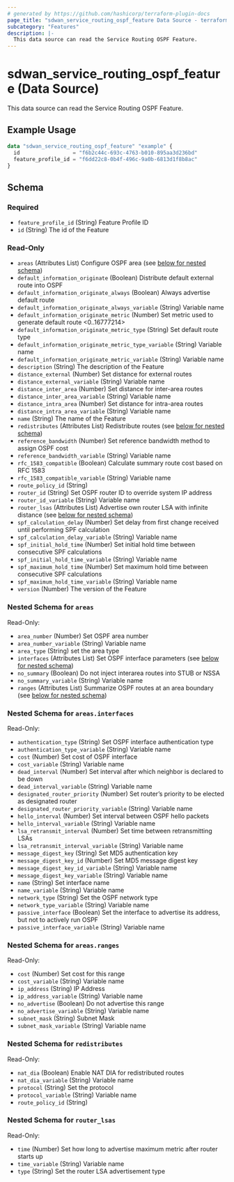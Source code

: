 ```yaml
---
# generated by https://github.com/hashicorp/terraform-plugin-docs
page_title: "sdwan_service_routing_ospf_feature Data Source - terraform-provider-sdwan"
subcategory: "Features"
description: |-
  This data source can read the Service Routing OSPF Feature.
---
```


# sdwan_service_routing_ospf_feature (Data Source)

This data source can read the Service Routing OSPF Feature.

## Example Usage

```terraform
data "sdwan_service_routing_ospf_feature" "example" {
  id                 = "f6b2c44c-693c-4763-b010-895aa3d236bd"
  feature_profile_id = "f6dd22c8-0b4f-496c-9a0b-6813d1f8b8ac"
}
```

<!-- schema generated by tfplugindocs -->
## Schema

### Required

- `feature_profile_id` (String) Feature Profile ID
- `id` (String) The id of the Feature

### Read-Only

- `areas` (Attributes List) Configure OSPF area (see [below for nested schema](#nestedatt--areas))
- `default_information_originate` (Boolean) Distribute default external route into OSPF
- `default_information_originate_always` (Boolean) Always advertise default route
- `default_information_originate_always_variable` (String) Variable name
- `default_information_originate_metric` (Number) Set metric used to generate default route <0..16777214>
- `default_information_originate_metric_type` (String) Set default route type
- `default_information_originate_metric_type_variable` (String) Variable name
- `default_information_originate_metric_variable` (String) Variable name
- `description` (String) The description of the Feature
- `distance_external` (Number) Set distance for external routes
- `distance_external_variable` (String) Variable name
- `distance_inter_area` (Number) Set distance for inter-area routes
- `distance_inter_area_variable` (String) Variable name
- `distance_intra_area` (Number) Set distance for intra-area routes
- `distance_intra_area_variable` (String) Variable name
- `name` (String) The name of the Feature
- `redistributes` (Attributes List) Redistribute routes (see [below for nested schema](#nestedatt--redistributes))
- `reference_bandwidth` (Number) Set reference bandwidth method to assign OSPF cost
- `reference_bandwidth_variable` (String) Variable name
- `rfc_1583_compatible` (Boolean) Calculate summary route cost based on RFC 1583
- `rfc_1583_compatible_variable` (String) Variable name
- `route_policy_id` (String)
- `router_id` (String) Set OSPF router ID to override system IP address
- `router_id_variable` (String) Variable name
- `router_lsas` (Attributes List) Advertise own router LSA with infinite distance (see [below for nested schema](#nestedatt--router_lsas))
- `spf_calculation_delay` (Number) Set delay from first change received until performing SPF calculation
- `spf_calculation_delay_variable` (String) Variable name
- `spf_initial_hold_time` (Number) Set initial hold time between consecutive SPF calculations
- `spf_initial_hold_time_variable` (String) Variable name
- `spf_maximum_hold_time` (Number) Set maximum hold time between consecutive SPF calculations
- `spf_maximum_hold_time_variable` (String) Variable name
- `version` (Number) The version of the Feature

<a id="nestedatt--areas"></a>
### Nested Schema for `areas`

Read-Only:

- `area_number` (Number) Set OSPF area number
- `area_number_variable` (String) Variable name
- `area_type` (String) set the area type
- `interfaces` (Attributes List) Set OSPF interface parameters (see [below for nested schema](#nestedatt--areas--interfaces))
- `no_summary` (Boolean) Do not inject interarea routes into STUB or NSSA
- `no_summary_variable` (String) Variable name
- `ranges` (Attributes List) Summarize OSPF routes at an area boundary (see [below for nested schema](#nestedatt--areas--ranges))

<a id="nestedatt--areas--interfaces"></a>
### Nested Schema for `areas.interfaces`

Read-Only:

- `authentication_type` (String) Set OSPF interface authentication type
- `authentication_type_variable` (String) Variable name
- `cost` (Number) Set cost of OSPF interface
- `cost_variable` (String) Variable name
- `dead_interval` (Number) Set interval after which neighbor is declared to be down
- `dead_interval_variable` (String) Variable name
- `designated_router_priority` (Number) Set router’s priority to be elected as designated router
- `designated_router_priority_variable` (String) Variable name
- `hello_interval` (Number) Set interval between OSPF hello packets
- `hello_interval_variable` (String) Variable name
- `lsa_retransmit_interval` (Number) Set time between retransmitting LSAs
- `lsa_retransmit_interval_variable` (String) Variable name
- `message_digest_key` (String) Set MD5 authentication key
- `message_digest_key_id` (Number) Set MD5 message digest key
- `message_digest_key_id_variable` (String) Variable name
- `message_digest_key_variable` (String) Variable name
- `name` (String) Set interface name
- `name_variable` (String) Variable name
- `network_type` (String) Set the OSPF network type
- `network_type_variable` (String) Variable name
- `passive_interface` (Boolean) Set the interface to advertise its address, but not to actively run OSPF
- `passive_interface_variable` (String) Variable name


<a id="nestedatt--areas--ranges"></a>
### Nested Schema for `areas.ranges`

Read-Only:

- `cost` (Number) Set cost for this range
- `cost_variable` (String) Variable name
- `ip_address` (String) IP Address
- `ip_address_variable` (String) Variable name
- `no_advertise` (Boolean) Do not advertise this range
- `no_advertise_variable` (String) Variable name
- `subnet_mask` (String) Subnet Mask
- `subnet_mask_variable` (String) Variable name



<a id="nestedatt--redistributes"></a>
### Nested Schema for `redistributes`

Read-Only:

- `nat_dia` (Boolean) Enable NAT DIA for redistributed routes
- `nat_dia_variable` (String) Variable name
- `protocol` (String) Set the protocol
- `protocol_variable` (String) Variable name
- `route_policy_id` (String)


<a id="nestedatt--router_lsas"></a>
### Nested Schema for `router_lsas`

Read-Only:

- `time` (Number) Set how long to advertise maximum metric after router starts up
- `time_variable` (String) Variable name
- `type` (String) Set the router LSA advertisement type

